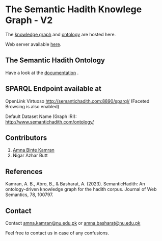 # The Semantic Hadith Knowlege Graph - V2

The [knowledge graph](https://github.com/A-Kamran/SemanticHadith-V2/blob/main/SemanticHadithKGV2.ttl.zip) and [ontology](https://github.com/A-Kamran/SemanticHadith-V2/blob/main/SemanticHadith2.0.owl) are hosted here.


Web server available [here](http://www.semantichadith.com/). 

## The Semantic Hadith Ontology
Have a look at the [documentation](https://a-kamran.github.io/SemanticHadith-V2/) .

## SPARQL Endpoint available at

<!-- GraphDB
http://115.186.60.94:7200/.
Choose Repository -> SemHadith
For Sparql:
http://115.186.60.94:7200/sparql
-->

OpenLink Virtuoso
http://semantichadith.com:8890/sparql/ (Faceted Browsing is also enabled)

Default Dataset Name (Graph IRI): http://www.semantichadith.com/ontology/

## Contributors
1. [Amna Binte Kamran](https://scholar.google.com/citations?user=RJoQH-IAAAAJ&hl=en&oi=ao)
2. Nigar Azhar Butt

## References
Kamran, A. B., Abro, B., & Basharat, A. (2023). SemanticHadith: An ontology-driven knowledge graph for the hadith corpus. Journal of Web Semantics, 78, 100797.



## Contact
Contact amna.kamran@nu.edu.pk or amna.basharat@nu.edu.pk

Feel free to contact us in case of any confusions.
